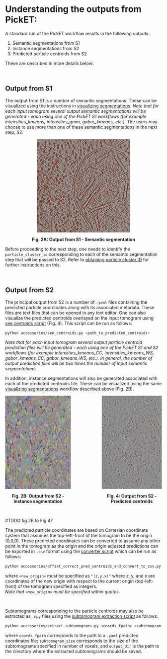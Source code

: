 # Understanding the outputs from PickET:
A standard run of the PickET workflow results in the following outputs:
1. Semantic segmentations from S1
2. Instance segmentations from S2
3. Predicted particle centroids from S2

These are described in more details below:

<br>

## Output from S1
The output from S1 is a number of semantic segmentations. These can be visualized using the instructions in [visualizing segmentations](../docs/visualizing_segmentations.md). *Note that for each input tomogram several output semantic segmentations will be generated - each using one of the PickET S1 workflows (for example intensities_kmeans, intensities_gmm, gabor_kmeans, etc.).* The users may choose to use more than one of these semantic segmentations in the next step, S2.

<div align="center">
    <img src="../images/semantic_segmentation.png" alt="Fig. 2A: Output from S1 - Semantic segmentation" height="300" align="center">
    <p align="center"><b>Fig. 2A: Output from S1 - Semantic segmentation </b></p>
</div>

Before proceeding to the next step, one needs to identify the `particle_cluster_id` corresponding to each of the semantic segmentation step that will be passed to S2. Refer to [obtaining particle cluster ID](../docs/obtaining_particle_cluster_id.md) for further instructions on this.

<br>

## Output from S2
The principal output from S2 is a number of `.yaml` files containing the predicted particle coordinates along with its associated metadata. These files are text files that can be opened in any text editor. One can also visualize the predicted centroids overlayed on the input tomogram using [see centroids script](../accessories/see_centroids.py) (Fig. 4). This script can be run as follows:
```bash
python accessories/see_centroids.py <path_to_predicted_centroids>
```
*Note that for each input tomogram several output particle centroid prediction files will be generated - each using one of the PickET S1 and S2 workflows (for example intensities_kmeans_CC, intensities_kmeans_WS, gabor_kmeans_CC, gabor_kmeans_WS, etc.). In general, the number of output prediction files will be two times the number of input semantic segmentations.*

In addition, instance segmentations will also be generated associated with each of the predicted centroids file. These can be visualized using the same [visualizing segmentations](../docs/visualizing_segmentations.md) workflow described above (Fig. 2B).

<div style="display: flex; justify-content: center;">
    <div align="center" style="margin-right: 100px;">
        <img src="../images/instance_segmentation.png" alt="Fig. 2B: Output from S2 - Instance segmentation" height="300" align="center">
        <p align="center"><b>Fig. 2B: Output from S2 - Instance segmentation</b></p>
    </div>
    <div align="center">
        <img src="../images/predicted_centroids.png" alt="Fig. 4: Output from S2 - Predicted centroids" height="300" align="center">
        <p align="center"><b>Fig. 4: Output from S2 - Predicted centroids</b></p>
    </div>
</div>

<br/>

#TODO fig 2B to Fig 4? 

The predicted particle coordinates are based on Cartesian coordinate system that assumes the top-left-front of the tomogram to be the origin (0,0,0). These predicted coordinates can be converted to assume any other point in the tomogram as the origin and the origin adjusted predictions can be exported in `.csv` format using the [converter script](../accessories/offset_correct_pred_centroids_and_convert_to_csv.py) which can be run as follows:
```bash
python accessories/offset_correct_pred_centroids_and_convert_to_csv.py -i <input_fname> -o <output_dir> -n "<new_origin>"
```
where `<new_origin>` must be specified as `"(z,y,x)"` where z, y, and x are coordinates of the new origin with respect to the current origin (top-left-front) of the tomogram specified as integers.  
*Note that `<new_origin>` must be specified within quotes.*

<br/>

Subtomograms corresponding to the particle centroids may also be extracted as `.npy` files using the [subtomogram extraction script](../accessories/extract_subtomograms.py) as follows:
```bash
python accessories/extract_subtomograms.py <coords_fpath> <subtomogram_size> <output_dir>
```
where `coords_fpath` corresponds to the path to a `.yaml` predicted coordinates file; `subtomogram_size` corresponds to the size of the subtomograms specified in number of voxels; and `output_dir` is the path to the directory where the extracted subtomograms should be saved.










